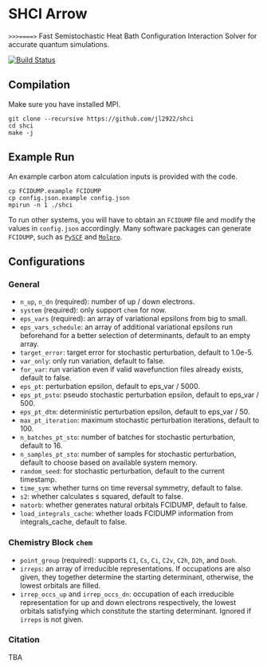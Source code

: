 # SHCI Arrow  

` >>>====> ` Fast Semistochastic Heat Bath Configuration Interaction Solver for accurate quantum simulations.

[![Build Status](https://travis-ci.com/QMC-Cornell/shci.svg?token=Gy8pVWtUBHq57qdtpAKN&branch=master)](https://travis-ci.com/QMC-Cornell/shci) 

## Compilation
Make sure you have installed MPI.
```
git clone --recursive https://github.com/jl2922/shci
cd shci
make -j
```

## Example Run
An example carbon atom calculation inputs is provided with the code.
```
cp FCIDUMP.example FCIDUMP
cp config.json.example config.json
mpirun -n 1 ./shci
```
To run other systems, you will have to obtain an `FCIDUMP` file and modify the values in `config.json` accordingly.
Many software packages can generate `FCIDUMP`, such as [`PySCF`](https://github.com/sunqm/pyscf) and [`Molpro`](https://www.molpro.net/).

## Configurations
### General
* `n_up`, `n_dn` (required): number of up / down electrons.
* `system` (required): only support `chem` for now.
* `eps_vars` (required): an array of variational epsilons from big to small.
* `eps_vars_schedule`: an array of additional variational epsilons run beforehand for a better selection of determinants, default to an empty array.
* `target_error`: target error for stochastic perturbation, default to 1.0e-5.
* `var_only`: only run variation, default to false.
* `for_var`: run variation even if valid wavefunction files already exists, default to false.
* `eps_pt`: perturbation epsilon, default to eps_var / 5000.
* `eps_pt_psto`: pseudo stochastic perturbation epsilon, default to eps_var / 500.
* `eps_pt_dtm`: deterministic perturbation epsilon, default to eps_var / 50.
* `max_pt_iteration`: maximum stochastic perturbation iterations, default to 100.
* `n_batches_pt_sto`: number of batches for stochastic perturbation, default to 16.
* `n_samples_pt_sto`: number of samples for stochastic perturbation, default to choose based on available system memory.
* `random_seed`: for stochastic perturbation, default to the current timestamp.
* `time_sym`: whether turns on time reversal symmetry, default to false.
* `s2`: whether calculates s squared, default to false.
* `natorb`: whether generates natural orbitals FCIDUMP, default to false.
* `load_integrals_cache`: whether loads FCIDUMP information from integrals_cache, default to false.

### Chemistry Block `chem`
* `point_group` (required): supports `C1`, `Cs`, `Ci`, `C2v`, `C2h`, `D2h`, and `Dooh`.
* `irreps`: an array of irreducible representations. If occupations are also given, they together determine the starting determinant, otherwise, the lowest orbitals are filled.
* `irrep_occs_up` and `irrep_occs_dn`: occupation of each irreducible representation for up and down electrons respectively, the lowest orbitals satisfying which constitute the starting determinant. Ignored if `irreps` is not given.

### Citation
TBA
